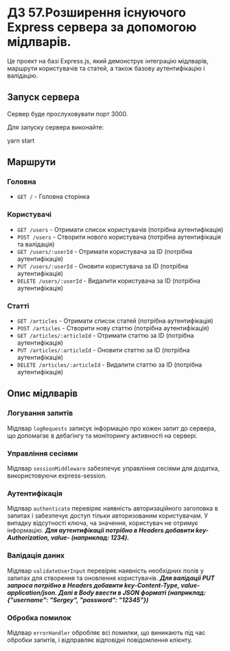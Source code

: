 # ДЗ 57.Розширення існуючого Express сервера за допомогою мідлварів.

Це проект на базі Express.js, який демонструє інтеграцію мідлварів, маршрути користувачів та статей, а також базову аутентифікацію і валідацію.

## Запуск сервера

Сервер буде прослуховувати порт 3000.

Для запуску сервера виконайте:

yarn start

## Маршрути


### Головна
- `GET /` - Головна сторінка

### Користувачі
- `GET /users` - Отримати список користувачів (потрібна аутентифікація)
- `POST /users` - Створити нового користувача (потрібна аутентифікація та валідація)
- `GET /users/:userId` - Отримати користувача за ID (потрібна аутентифікація)
- `PUT /users/:userId` - Оновити користувача за ID (потрібна аутентифікація)
- `DELETE /users/:userId` - Видалити користувача за ID (потрібна аутентифікація)

### Статті
- `GET /articles` - Отримати список статей (потрібна аутентифікація)
- `POST /articles` - Створити нову статтю (потрібна аутентифікація)
- `GET /articles/:articleId` - Отримати статтю за ID (потрібна аутентифікація)
- `PUT /articles/:articleId` - Оновити статтю за ID (потрібна аутентифікація)
- `DELETE /articles/:articleId` - Видалити статтю за ID (потрібна аутентифікація)


## Опис мідлварів


### Логування запитів
Мідлвар `logRequests` записує інформацію про кожен запит до сервера, що допомагає в дебагінгу та моніторингу активності на сервері.

### Управління сесіями
Мідлвар `sessionMiddleware` забезпечує управління сесіями для додатка, використовуючи express-session.

### Аутентифікація
Мідлвар `authenticate` перевіряє наявність авторизаційного заголовка в запитах і забезпечує доступ тільки авторизованим користувачам. У випадку відсутності ключа, ча значення, користувач не отримує інформацію.
***Для аутентифікаціі потрібно в Headers добавити key-Authorization, value- (наприклад: 1234).***

### Валідація даних
Мідлвар `validateUserInput` перевіряє наявність необхідних полів у запитах для створення та оновлення користувачів. ***Для валідаціі PUT запроса потрібно в Headers добавити key-Content-Type, value- application/json. Далі в Body ввести в JSON форматі (наприклад: {"username": "Sergey", "password": "12345"})***

### Обробка помилок
Мідлвар `errorHandler` обробляє всі помилки, що виникають під час обробки запитів, і відправляє відповідні повідомлення клієнту.
